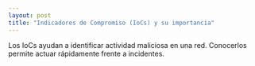 ```yaml
---
layout: post
title: "Indicadores de Compromiso (IoCs) y su importancia"
---
```


Los IoCs ayudan a identificar actividad maliciosa en una red. Conocerlos permite actuar rápidamente frente a incidentes.
